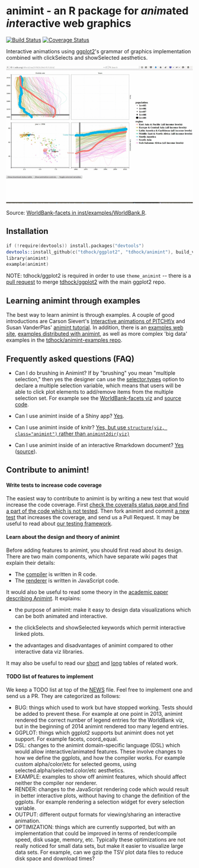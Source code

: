 animint - an R package for *anim*ated *int*eractive web graphics
=======

[![Build Status](https://travis-ci.org/tdhock/animint.png?branch=master)](https://travis-ci.org/tdhock/animint)
[![Coverage Status](https://coveralls.io/repos/tdhock/animint/badge.svg?branch=master)](https://coveralls.io/r/tdhock/animint?branch=master)

Interactive animations using [ggplot2](https://github.com/hadley/ggplot2)'s grammar of graphics implementation combined with clickSelects and showSelected aesthetics.

[![WorldBank viz screenshot](screencast-WorldBank.gif)](http://bl.ocks.org/tdhock/raw/217823c39eb1fc7c5dc9/)

Source: [WorldBank-facets in inst/examples/WorldBank.R](https://github.com/tdhock/animint/tree/master/inst/examples/WorldBank.R).

## Installation

```s
if (!require(devtools)) install.packages("devtools")
devtools::install_github(c("tdhock/ggplot2", "tdhock/animint"), build_vignettes=FALSE)
library(animint)
example(animint)
```

NOTE: tdhock/ggplot2 is required in order to use `theme_animint` --
there is a [pull request](https://github.com/hadley/ggplot2/pull/953)
to merge [tdhock/ggplot2](https://github.com/tdhock/ggplot2) with the
main ggplot2 repo.

## Learning animint through examples

The best way to learn animint is through examples. A couple of good
introductions are Carson Sievert's [Interactive animations of
PITCHf/x](http://cpsievert.github.io/baseballR/20140818/) and Susan
VanderPlas' [animint tutorial](http://tdhock.github.io/animint/). In
addition, there is an [examples web
site](http://sugiyama-www.cs.titech.ac.jp/~toby/animint/index.html),
[examples distributed with
animint](https://github.com/tdhock/animint/tree/master/inst/examples), as
well as more complex 'big data' examples in the
[tdhock/animint-examples
repo](https://github.com/tdhock/animint-examples/tree/master/examples).

## Frequently asked questions (FAQ)

- Can I do brushing in Animint? If by "brushing" you mean "multiple
  selection," then yes the designer can use the
  [selector.types](https://github.com/tdhock/animint/wiki/Advanced-features-present-animint-but-not-in-ggplot2#multiple-selection)
  option to declare a multiple selection variable, which means that
  users will be able to click plot elements to add/remove items from
  the multiple selection set. For example see the [WorldBank-facets
  viz](http://bl.ocks.org/tdhock/raw/93a798530952338c87ac/) and
  [source
  code](https://github.com/tdhock/animint/blob/master/inst/examples/WorldBank.R).
 
- Can I use animint inside of a Shiny app?
  [Yes](https://cpsievert.shinyapps.io/animintShiny/).

- Can I use animint inside of knitr?  [Yes, but use `structure(viz,
  class="animint")` rather than
  `animint2dir(viz)`](http://cpsievert.github.io/animint/worldPop/worldPop.html)

- Can I use animint inside of an interactive Rmarkdown document?
  [Yes](https://cpsievert.shinyapps.io/animintRmarkdown/)
  ([source](https://github.com/tdhock/animint/tree/master/inst/examples/rmarkdown)).


## Contribute to animint!

#### Write tests to increase code coverage

The easiest way to contribute to animint is by writing a new test that would increase the code coverage. First [check the coveralls status page and find a part of the code which is not tested](https://coveralls.io/github/tdhock/animint). Then fork animint and commit [a new test](https://github.com/tdhock/animint/tree/master/tests/testthat) that increases the coverage, and send us a Pull Request. It may be useful to read about [our testing framework](https://github.com/tdhock/animint/wiki/Testing).

#### Learn about the design and theory of animint

Before adding features to animint, you should first read about its design. There are two main components, which have separate wiki pages that explain their details:
- The [compiler](https://github.com/tdhock/animint/wiki/Compiler%20details) is written in R code.
- The [renderer](https://github.com/tdhock/animint/wiki/Renderer-details) is written in JavaScript code.

It would also be useful to read some theory in the
[academic paper describing
Animint](https://github.com/tdhock/animint-paper/blob/master/HOCKING-animint.pdf?raw=true). It explains: 

- the purpose of animint: make it easy to design data visualizations
which can be both animated and interactive.

- the clickSelects and showSelected keywords which permit
interactive linked plots.

- the advantages and disadvantages of animint compared to other
interactive data viz libraries.

It may also be useful to read our [short](https://github.com/tdhock/interactive-tutorial/tree/master/animation) and [long](https://github.com/tdhock/animint/blob/master/etc/references.org) tables of related work.

#### TODO list of features to implement

We keep a TODO list at top of the [NEWS](https://github.com/tdhock/animint/blob/master/NEWS) file. Feel free to implement one and send us a PR. They are categorized as follows:

- BUG: things which used to work but have stopped working. Tests should be added to prevent these. For example at one point in 2013, animint rendered the correct number of legend entries for the WorldBank viz, but in the beginning of 2014 animint rendered too many legend entries. 
- GGPLOT: things which ggplot2 supports but animint does not yet support. For example facets, coord_equal.
- DSL: changes to the animint domain-specific language (DSL) which would allow interactive/animated features. These involve changes to how we define the ggplots, and how the compiler works. For example custom alpha/color/etc for selected geoms, using selected.alpha/selected.color/etc aesthetics.
- EXAMPLE: examples to show off animint features, which should affect neither the compiler nor renderer. 
- RENDER: changes to the JavaScript rendering code which would result in better interactive plots, without having to change the definition of the ggplots. For example rendering a selection widget for every selection variable.
- OUTPUT: different output formats for viewing/sharing an interactive animation.
- OPTIMIZATION: things which are currently supported, but with an implementation that could be improved in terms of render/compile speed, disk usage, memory, etc. Typically these optimizations are not really noticed for small data sets, but make it easier to visualize large data sets. For example, can we gzip the TSV plot data files to reduce disk space and download times?
